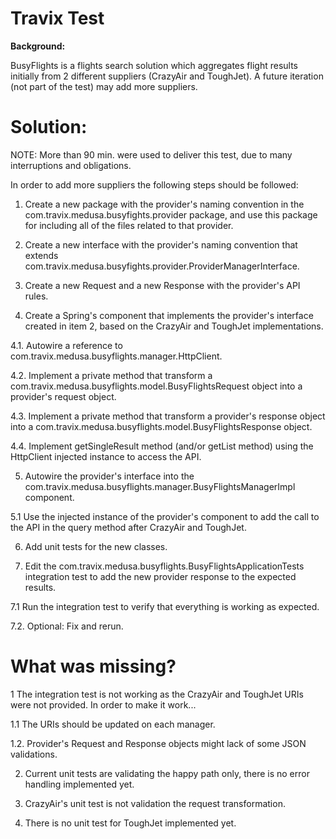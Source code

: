 # Travix Test

**Background:**

BusyFlights is a flights search solution which aggregates flight results initially from 2 different suppliers (CrazyAir and ToughJet). A future iteration (not part of the test) may add more suppliers.

# Solution:

NOTE: More than 90 min. were used to deliver this test, due to many interruptions and obligations.

In order to add more suppliers the following steps should be followed:

1. Create a new package with the provider's naming convention in the com.travix.medusa.busyfights.provider package, and use this package for including all of the files related to that provider.

2. Create a new interface with the provider's naming convention that extends com.travix.medusa.busyfights.provider.ProviderManagerInterface.

3. Create a new Request and a new Response with the provider's API rules.

4. Create a Spring's component that implements the provider's interface created in item 2, based on the CrazyAir and ToughJet implementations.

4.1. Autowire a reference to com.travix.medusa.busyflights.manager.HttpClient.

4.2. Implement a private method that transform a com.travix.medusa.busyflights.model.BusyFlightsRequest object into a provider's request object.

4.3. Implement a private method that transform a provider's response object into a com.travix.medusa.busyflights.model.BusyFlightsResponse object.

4.4. Implement getSingleResult method (and/or getList method) using the HttpClient injected instance to access the API.

5. Autowire the provider's interface into the com.travix.medusa.busyflights.manager.BusyFlightsManagerImpl component.

5.1 Use the injected instance of the provider's component to add the call to the API in the query method after CrazyAir and ToughJet.

6. Add unit tests for the new classes.

7. Edit the com.travix.medusa.busyflights.BusyFlightsApplicationTests integration test to add the new provider response to the expected results.

7.1 Run the integration test to verify that everything is working as expected.

7.2. Optional: Fix and rerun.

# What was missing?

1 The integration test is not working as the CrazyAir and ToughJet URIs were not provided. In order to make it work...

1.1 The URIs should be updated on each manager.

1.2. Provider's Request and Response objects might lack of some JSON validations.

2. Current unit tests are validating the happy path only, there is no error handling implemented yet.

3. CrazyAir's unit test is not validation the request transformation.

4. There is no unit test for ToughJet implemented yet.

